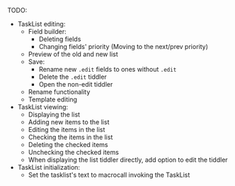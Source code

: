 
TODO:
 * TaskList editing:
	* Field builder:
		* Deleting fields
		* Changing fields' priority (Moving to the next/prev priority)
	* Preview of the old and new list
	* Save:
		* Rename new `.edit` fields to ones without `.edit`
		* Delete the `.edit` tiddler
		* Open the non-edit tiddler
	* Rename functionality
	* Template editing
 * TaskList viewing:
	* Displaying the list
	* Adding new items to the list
	* Editing the items in the list
	* Checking the items in the list
	* Deleting the checked items
	* Unchecking the checked items
	* When displaying the list tiddler directly, add option to edit the tiddler
 * TaskList initialization:
	* Set the tasklist's text to macrocall invoking the TaskList